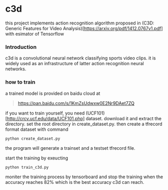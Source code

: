 # c3d
this project implements action recognition algorithm proposed in (C3D: Generic Features for Video Analysis)[https://arxiv.org/pdf/1412.0767v1.pdf] with esimator of Tensorflow

### Introduction

c3d is a convolutional neural network classifying sports video clips. it is widely used as an infrastructure of latter action recognition neural networks.

### how to train

a trained model is provided on baidu cloud at

> https://pan.baidu.com/s/1KmZsUdwxw0E2Nr9DAet7ZQ

if you want to train yourself, you need (UCF101)[http://crcv.ucf.edu/data/UCF101.php] dataset. download it and extract the directory. set the root directory in create_dataset.py. then create a tfrecord format dataset with command

```bash
python create_dataset.py
```

the program will generate a trainset and a testset tfrecord file.

start the training by exeucting 

```base
python train_c3d.py
```

moniter the training process by tensorboard and stop the training when the accuracy reaches 82% which is the best accuracy c3d can reach.


